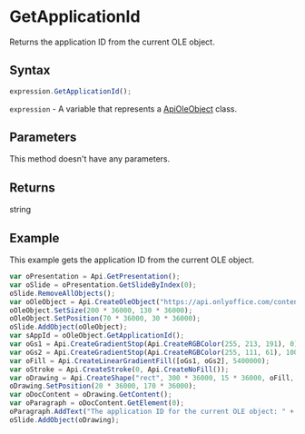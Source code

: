 # GetApplicationId

Returns the application ID from the current OLE object.

## Syntax

```javascript
expression.GetApplicationId();
```

`expression` - A variable that represents a [ApiOleObject](../ApiOleObject.md) class.

## Parameters

This method doesn't have any parameters.

## Returns

string

## Example

This example gets the application ID from the current OLE object.

```javascript editor-pptx
var oPresentation = Api.GetPresentation();
var oSlide = oPresentation.GetSlideByIndex(0);
oSlide.RemoveAllObjects();
var oOleObject = Api.CreateOleObject("https://api.onlyoffice.com/content/img/docbuilder/examples/ole-object-image.png", 130 * 36000, 90 * 36000, "https://youtu.be/SKGz4pmnpgY", "asc.{38E022EA-AD92-45FC-B22B-49DF39746DB4}");
oOleObject.SetSize(200 * 36000, 130 * 36000);
oOleObject.SetPosition(70 * 36000, 30 * 36000);
oSlide.AddObject(oOleObject);
var sAppId = oOleObject.GetApplicationId();
var oGs1 = Api.CreateGradientStop(Api.CreateRGBColor(255, 213, 191), 0);
var oGs2 = Api.CreateGradientStop(Api.CreateRGBColor(255, 111, 61), 100000);
var oFill = Api.CreateLinearGradientFill([oGs1, oGs2], 5400000);
var oStroke = Api.CreateStroke(0, Api.CreateNoFill());
var oDrawing = Api.CreateShape("rect", 300 * 36000, 15 * 36000, oFill, oStroke);
oDrawing.SetPosition(20 * 36000, 170 * 36000);
var oDocContent = oDrawing.GetContent();
var oParagraph = oDocContent.GetElement(0);
oParagraph.AddText("The application ID for the current OLE object: " + sAppId);
oSlide.AddObject(oDrawing);
```
